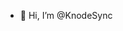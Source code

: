 - 👋 Hi, I’m @KnodeSync

<!---
KnodeSync/KnodeSync is a ✨ special ✨ repository because its `README.md` (this file) appears on your GitHub profile.
You can click the Preview link to take a look at your changes.
--->
